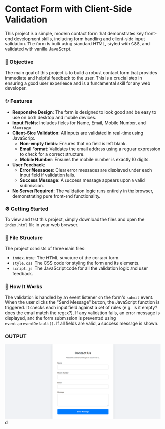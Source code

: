 # Contact Form with Client-Side Validation

This project is a simple, modern contact form that demonstrates key front-end development skills, including form handling and client-side input validation. The form is built using standard HTML, styled with CSS, and validated with vanilla JavaScript.

### 🎯 Objective

The main goal of this project is to build a robust contact form that provides immediate and helpful feedback to the user. This is a crucial step in ensuring a good user experience and is a fundamental skill for any web developer.

### ✨ Features

- **Responsive Design**: The form is designed to look good and be easy to use on both desktop and mobile devices.
- **Input Fields**: Includes fields for Name, Email, Mobile Number, and Message.
- **Client-Side Validation**: All inputs are validated in real-time using JavaScript.
  - **Non-empty fields**: Ensures that no field is left blank.
  - **Email Format**: Validates the email address using a regular expression to check for a correct structure.
  - **Mobile Number**: Ensures the mobile number is exactly 10 digits.
- **User Feedback**:
  - **Error Messages**: Clear error messages are displayed under each input field if validation fails.
  - **Success Message**: A success message appears upon a valid submission.
- **No Server Required**: The validation logic runs entirely in the browser, demonstrating pure front-end functionality.

### ⚙️ Getting Started

To view and test this project, simply download the files and open the `index.html` file in your web browser.

### 📂 File Structure

The project consists of three main files:

- `index.html`: The HTML structure of the contact form.
- `style.css`: The CSS code for styling the form and its elements.
- `script.js`: The JavaScript code for all the validation logic and user feedback.

### 📝 How It Works

The validation is handled by an event listener on the form's `submit` event. When the user clicks the "Send Message" button, the JavaScript function is triggered. It checks each input field against a set of rules (e.g., is it empty? does the email match the regex?). If any validation fails, an error message is displayed, and the form submission is prevented using `event.preventDefault()`. If all fields are valid, a success message is shown.

### OUTPUT

![Dashboard](Output/dashboard.png)d
